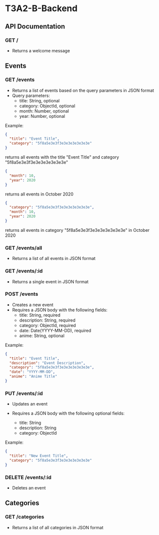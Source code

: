 # T3A2-B-Backend

## API Documentation

### GET /
- Returns a welcome message

## Events

### GET /events

- Returns a list of events based on the query parameters in JSON format
- Query parameters:
  - title: String, optional
  - category: ObjectId, optional
  - month: Number, optional
  - year: Number, optional

Example:
```JSON
{
  "title": "Event Title",
  "category": "5f8a5e3e3f3e3e3e3e3e3e3e"
}
``` 
returns all events with the title "Event Title" and category "5f8a5e3e3f3e3e3e3e3e3e3e"

```JSON
{
  "month": 10,
  "year": 2020
}
```
returns all events in October 2020

```JSON
{
  "category": "5f8a5e3e3f3e3e3e3e3e3e3e",
  "month": 10,
  "year": 2020
}
```
returns all events in category "5f8a5e3e3f3e3e3e3e3e3e3e" in October 2020

### GET /events/all

- Returns a list of all events in JSON format

### GET /events/:id

- Returns a single event in JSON format

### POST /events

- Creates a new event
- Requires a JSON body with the following fields:
  - title: String, required
  - description: String, required
  - category: ObjectId, required
  - date: Date(YYYY-MM-DD), required
  - anime: String, optional

Example:
```json
{
  "title": "Event Title",
  "description": "Event Description",
  "category": "5f8a5e3e3f3e3e3e3e3e3e3e",
  "date": "YYYY-MM-DD",
  "anime": "Anime Title"
}
```

### PUT /events/:id

- Updates an event

- Requires a JSON body with the following optional fields:
  - title: String
  - description: String
  - category: ObjectId

Example:
```json
{
  "title": "New Event Title", 
  "category": "5f8a5e3e3f3e3e3e3e3e3e3e"
}
```

### DELETE /events/:id

- Deletes an event

## Categories

### GET /categories

- Returns a list of all categories in JSON format